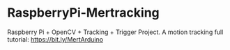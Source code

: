 # RaspberryPi-Mertracking
Raspberry Pi + OpenCV + Tracking + Trigger Project. A motion tracking full tutorial: https://bit.ly/MertArduino
